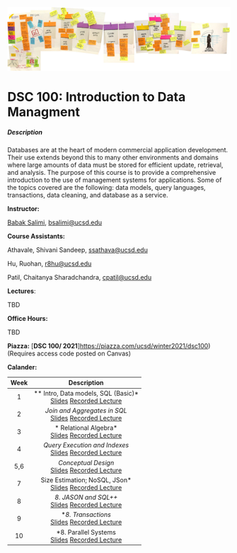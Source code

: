 

![The_Data_Lifecycle](fig/The_Data_Lifecycle.jpg)

#   DSC 100: Introduction to Data Managment



##### Description

Databases are at the heart of modern commercial application development. Their use extends beyond this to many other environments and domains where large amounts of data must be stored for efficient update, retrieval, and analysis. The purpose of this course is to provide a comprehensive introduction to the use of management systems for applications. Some of the topics covered are the following: data models, query languages, transactions, data cleaning, and database as a service.

**Instructor:**

[Babak Salimi](https://bsalimi.github.io/), bsalimi@ucsd.edu

**Course Assistants:**

Athavale, Shivani Sandeep, ssathava@ucsd.edu

Hu, Ruohan, [r8hu@ucsd.edu](mailto:r8hu@ucsd.edu) 

Patil, Chaitanya Sharadchandra, [cpatil@ucsd.edu](mailto:cpatil@ucsd.edu)

**Lectures**:

TBD

**Office Hours:**

TBD

**Piazza:** [**DSC 100/ 2021**]https://piazza.com/ucsd/winter2021/dsc100) (Requires access code posted on Canvas)



**Calander:**

| Week |                         Description                          |
| :--: | :----------------------------------------------------------: |
|  1   | ** Intro, Data models, SQL (Basic)*<br/>[Slides](TBD) [Recorded Lecture](TBD) |
|  2   | *Join and Aggregates in SQL*<br/> [Slides](TBD) [Recorded Lecture](TBD) |
|  3   | * Relational Algebra* <br/> [Slides](TBD) [Recorded Lecture](TBD) |
|  4   | *Query Execution and Indexes*<br/> [Slides](TBD) [Recorded Lecture](TBD) |
| 5,6  | *Conceptual Design*<br/>[Slides](TBD) [Recorded Lecture](TBD) |
|  7   | Size Estimation; NoSQL, JSon*<br/>[Slides](TBD) [Recorded Lecture](TBD) |
|  8   | *8. JASON and SQL++*<br/>[Slides](TBD) [Recorded Lecture](TBD) |
|  9   | **8. Transactions*<br/>[Slides](TBD) [Recorded Lecture](TBD) |
|  10  | *8. Parallel Systems<br/>[Slides](TBD) [Recorded Lecture](TBD) |














